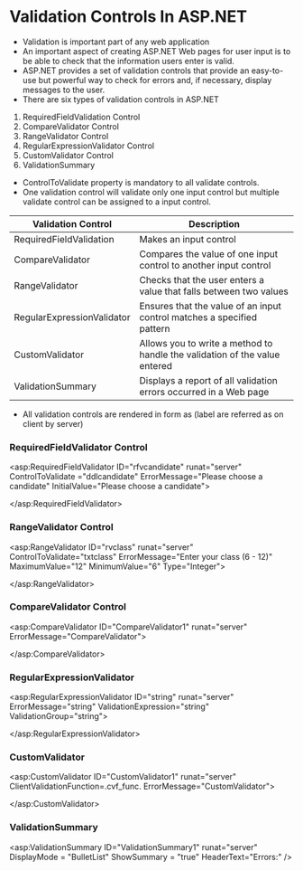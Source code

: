 # Validation Controls In ASP.NET

* Validation is important part of any web application
* An important aspect of creating ASP.NET Web pages for user input is to be able to check that the information users enter is valid.
* ASP.NET provides a set of validation controls that provide an easy-to-use but powerful way to check for errors and, if necessary, display messages to the user.
* There are six types of validation controls in ASP.NET
1. RequiredFieldValidation Control
2. CompareValidator Control
3. RangeValidator Control
4. RegularExpressionValidator Control
5. CustomValidator Control
6. ValidationSummary

* ControlToValidate property is mandatory to all validate controls.
* One validation control will validate only one input control but multiple validate control can be assigned to a input control.

| Validation Control       | 	Description                                                                                      |
|------------------------- | ------------------------------------------                                                        |
| RequiredFieldValidation  | Makes an input control                                                                            |
| CompareValidator         | Compares the value of one input control to another input control                                  |
| RangeValidator           | 	Checks that the user enters a value that falls between two values                                |
| RegularExpressionValidator| Ensures that the value of an input control matches a specified pattern                           |
| CustomValidator           | Allows you to write a method to handle the validation of the value entered                       |
| ValidationSummary         | Displays a report of all validation errors occurred in a Web page                                |

* All validation controls are rendered in form as <span> (label are referred as <span> on client by server)
  
### RequiredFieldValidator Control
  
  <asp:RequiredFieldValidator ID="rfvcandidate" 
   runat="server" ControlToValidate ="ddlcandidate"
   ErrorMessage="Please choose a candidate" 
   InitialValue="Please choose a candidate">
   
</asp:RequiredFieldValidator>
  
  ### RangeValidator Control
  
  <asp:RangeValidator ID="rvclass" runat="server" ControlToValidate="txtclass" 
   ErrorMessage="Enter your class (6 - 12)" MaximumValue="12" 
   MinimumValue="6" Type="Integer">
   
</asp:RangeValidator>
  
  ### CompareValidator Control
  
  <asp:CompareValidator ID="CompareValidator1" runat="server" 
   ErrorMessage="CompareValidator">
   
</asp:CompareValidator>
  
  ### RegularExpressionValidator
  
  <asp:RegularExpressionValidator ID="string" runat="server" ErrorMessage="string"
   ValidationExpression="string" ValidationGroup="string">
   
</asp:RegularExpressionValidator>
  
  ### CustomValidator
  
  <asp:CustomValidator ID="CustomValidator1" runat="server" 
   ClientValidationFunction=.cvf_func. ErrorMessage="CustomValidator">
   
</asp:CustomValidator>
  
  ### ValidationSummary
  
  <asp:ValidationSummary ID="ValidationSummary1" runat="server" 
   DisplayMode = "BulletList" ShowSummary = "true" HeaderText="Errors:" />
   
  
 
  




















